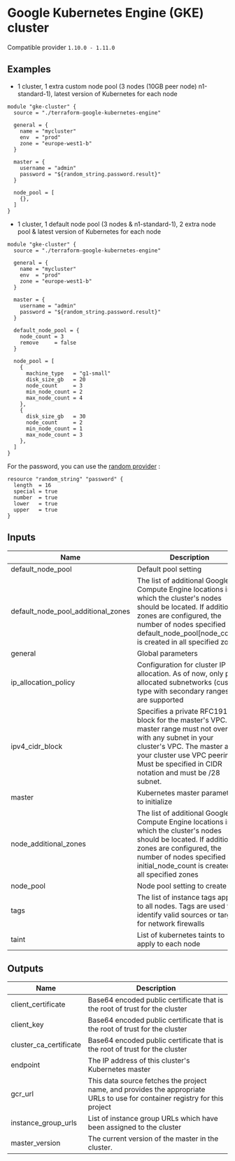 # Google Kubernetes Engine (GKE) cluster

Compatible provider `1.10.0 - 1.11.0`

## Examples

* 1 cluster, 1 extra custom node pool (3 nodes (10GB peer node) n1-standard-1), latest version of Kubernetes for each node

```hcl
module "gke-cluster" {
  source = "./terraform-google-kubernetes-engine"

  general = {
    name = "mycluster"
    env  = "prod"
    zone = "europe-west1-b"
  }

  master = {
    username = "admin"
    password = "${random_string.password.result}"
  }

  node_pool = [
    {},
  ]
}
```

* 1 cluster, 1 default node pool (3 nodes & n1-standard-1), 2 extra node pool & latest version of Kubernetes for each node

```hcl
module "gke-cluster" {
  source = "./terraform-google-kubernetes-engine"

  general = {
    name = "mycluster"
    env  = "prod"
    zone = "europe-west1-b"
  }

  master = {
    username = "admin"
    password = "${random_string.password.result}"
  }

  default_node_pool = {
    node_count = 3
    remove     = false
  }

  node_pool = [
    {
      machine_type   = "g1-small"
      disk_size_gb   = 20
      node_count     = 3
      min_node_count = 2
      max_node_count = 4
    },
    {
      disk_size_gb   = 30
      node_count     = 2
      min_node_count = 1
      max_node_count = 3
    },
  ]
}
```

For the password, you can use the [random provider](https://www.terraform.io/docs/providers/random/index.html) :

```hcl
resource "random_string" "password" {
  length  = 16
  special = true
  number  = true
  lower   = true
  upper   = true
}
```


## Inputs

| Name | Description | Type | Default | Required |
|------|-------------|:----:|:-----:|:-----:|
| default_node_pool | Default pool setting | map | `<map>` | no |
| default_node_pool_additional_zones | The list of additional Google Compute Engine locations in which the cluster's nodes should be located. If additional zones are configured, the number of nodes specified in default_node_pool[node_count] is created in all specified zones | list | `<list>` | no |
| general | Global parameters | map | - | yes |
| ip_allocation_policy | Configuration for cluster IP allocation. As of now, only pre-allocated subnetworks (custom type with secondary ranges) are supported | list | `<list>` | no |
| ipv4_cidr_block | Specifies a private RFC1918 block for the master's VPC. The master range must not overlap with any subnet in your cluster's VPC. The master and your cluster use VPC peering. Must be specified in CIDR notation and must be /28 subnet. | string | `10.0.0.0/28` | no |
| master | Kubernetes master parameters to initialize | map | `<map>` | no |
| node_additional_zones | The list of additional Google Compute Engine locations in which the cluster's nodes should be located. If additional zones are configured, the number of nodes specified in initial_node_count is created in all specified zones | list | `<list>` | no |
| node_pool | Node pool setting to create | list | `<list>` | no |
| tags | The list of instance tags applied to all nodes. Tags are used to identify valid sources or targets for network firewalls | list | `<list>` | no |
| taint | List of kubernetes taints to apply to each node | list | `<list>` | no |

## Outputs

| Name | Description |
|------|-------------|
| client_certificate | Base64 encoded public certificate that is the root of trust for the cluster |
| client_key | Base64 encoded public certificate that is the root of trust for the cluster |
| cluster_ca_certificate | Base64 encoded public certificate that is the root of trust for the cluster |
| endpoint | The IP address of this cluster's Kubernetes master |
| gcr_url | This data source fetches the project name, and provides the appropriate URLs to use for container registry for this project |
| instance_group_urls | List of instance group URLs which have been assigned to the cluster |
| master_version | The current version of the master in the cluster. |